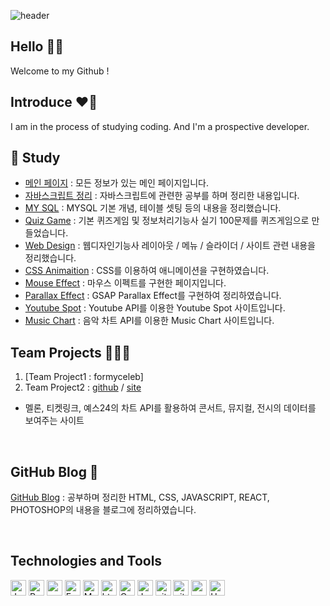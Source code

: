 ![header](https://github.com/Hyeji1364/Hyeji1364/assets/161557112/a12b0fd6-5817-482b-b54d-f2f55a22b7ec)

## Hello 👋🏼
Welcome to my Github !

## Introduce ❤💓
I am in the process of studying coding. And I'm a prospective developer.

## 📒 Study
- [메인 페이지](https://hyeji1364.github.io/class2024/) : 모든 정보가 있는 메인 페이지입니다.
- [자바스크립트 정리](https://hyeji1364.github.io/class2024/javascript/index.html) : 자바스크립트에 관련한 공부를 하며 정리한 내용입니다.
- [MY SQL](https://hyeji1364.github.io/class2024/mysql/index.html) : MYSQL 기본 개념, 테이블 셋팅 등의 내용을 정리했습니다.
- [Quiz Game](https://hyeji1364.github.io/class2024/quiz/index.html) : 기본 퀴즈게임 및 정보처리기능사 실기 100문제를 퀴즈게임으로 만들었습니다.
- [Web Design](https://hyeji1364.github.io/class2024/webd/index.html) : 웹디자인기능사 레이아웃 / 메뉴 / 슬라이더 / 사이트 관련 내용을 정리했습니다.
- [CSS Animaition](https://hyeji1364.github.io/class2024/css/index.html) : CSS를 이용하여 애니메이션을 구현하였습니다.
- [Mouse Effect](https://hyeji1364.github.io/class2024/effect/mouse01.html) : 마우스 이펙트를 구현한 페이지입니다.
- [Parallax Effect](https://hyeji1364.github.io/class2024/effect/parallax01.html) : GSAP Parallax Effect를 구현하여 정리하였습니다.
- [Youtube Spot](https://github.com/Hyeji1364/youtube-spot) : Youtube API를 이용한 Youtube Spot 사이트입니다.
- [Music Chart](https://github.com/Hyeji1364/youtube-music) : 음악 차트 API를 이용한 Music Chart 사이트입니다.

## Team Projects 👨‍👧‍👧
1. [Team Project1 : formyceleb]
2. Team Project2 :  [github](https://github.com/Hyeji1364/culturechart-api) / [site](https://culturechart-api.vercel.app)
  - 멜론, 티켓링크, 예스24의 차트 API를 활용하여 콘서트, 뮤지컬, 전시의 데이터를 보여주는 사이트
<br>

## GitHub Blog 🎵
[GitHub Blog](https://hyeji1364.github.io/) : 공부하며 정리한 HTML, CSS, JAVASCRIPT, REACT, PHOTOSHOP의 내용을 블로그에 정리하였습니다.

<br>

## Technologies and Tools


<img alt="Javascript" src="https://img.shields.io/badge/JavaScript-323330?style=for-the-badge&logo=javascript&logoColor=F7DF1E"  height="25px"/>
<img alt="React" src="https://img.shields.io/badge/React-20232A?style=for-the-badge&logo=react&logoColor=61DAFB" height="25px"/>
<img alt="redux" src="https://img.shields.io/badge/-Redux-764ABC?style=flat-square&logo=redux&logoColor=white" height="25px"/>
 <img alt="Express" src="https://img.shields.io/badge/express.js-%23404d59.svg?style=for-the-badge&logo=express&logoColor=%2361DAFB" height="25px"/>
<img alt="Markdown" src="https://img.shields.io/badge/Markdown-000000?style=for-the-badge&logo=markdown&logoColor=white"  height="25px"/>
<img alt="html5" src="https://img.shields.io/badge/HTML5-E34F26?style=for-the-badge&logo=html5&logoColor=white" height="25px"/>
<img alt="Css3" src="https://img.shields.io/badge/CSS3-1572B6?style=for-the-badge&logo=css3&logoColor=white" height="25px"/>
<img alt="Jquery" src="https://img.shields.io/badge/jquery-%230769AD.svg?style=for-the-badge&logo=jquery&logoColor=white" height="25px"/>
<img alt="git" src="https://img.shields.io/badge/-Git-F05032?style=flat-square&logo=git&logoColor=white" height="25px"/>
 <img alt="github actions" src="https://img.shields.io/badge/-Github_Actions-2088FF?style=flat-square&logo=github-actions&logoColor=white" height="25px"/>
 <img alt="postman" src="https://img.shields.io/badge/-Postman-00C7B7?style=flat-square&logo=postman&logoColor=white" height="25px"/>
 <img alt="Heroku" src="https://img.shields.io/badge/-Heroku-430098?style=flat-square&logo=heroku&logoColor=white" height="25px"/>

 
